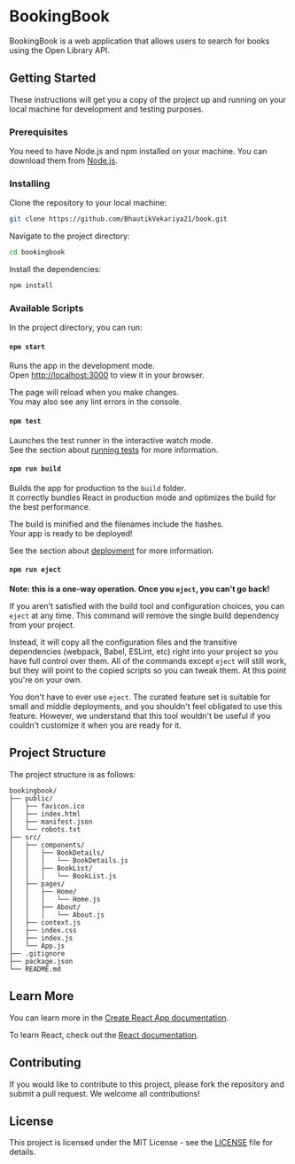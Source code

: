# BookingBook

BookingBook is a web application that allows users to search for books using the Open Library API.

## Getting Started

These instructions will get you a copy of the project up and running on your local machine for development and testing purposes.

### Prerequisites

You need to have Node.js and npm installed on your machine. You can download them from [Node.js](https://nodejs.org/).

### Installing

Clone the repository to your local machine:

```bash
git clone https://github.com/BhautikVekariya21/book.git
```

Navigate to the project directory:

```bash
cd bookingbook
```

Install the dependencies:

```bash
npm install
```

### Available Scripts

In the project directory, you can run:

#### `npm start`

Runs the app in the development mode.\
Open [http://localhost:3000](http://localhost:3000) to view it in your browser.

The page will reload when you make changes.\
You may also see any lint errors in the console.

#### `npm test`

Launches the test runner in the interactive watch mode.\
See the section about [running tests](https://facebook.github.io/create-react-app/docs/running-tests) for more information.

#### `npm run build`

Builds the app for production to the `build` folder.\
It correctly bundles React in production mode and optimizes the build for the best performance.

The build is minified and the filenames include the hashes.\
Your app is ready to be deployed!

See the section about [deployment](https://facebook.github.io/create-react-app/docs/deployment) for more information.

#### `npm run eject`

**Note: this is a one-way operation. Once you `eject`, you can't go back!**

If you aren't satisfied with the build tool and configuration choices, you can `eject` at any time. This command will remove the single build dependency from your project.

Instead, it will copy all the configuration files and the transitive dependencies (webpack, Babel, ESLint, etc) right into your project so you have full control over them. All of the commands except `eject` will still work, but they will point to the copied scripts so you can tweak them. At this point you're on your own.

You don't have to ever use `eject`. The curated feature set is suitable for small and middle deployments, and you shouldn't feel obligated to use this feature. However, we understand that this tool wouldn't be useful if you couldn't customize it when you are ready for it.

## Project Structure

The project structure is as follows:

```
bookingbook/
├── public/
│   ├── favicon.ico
│   ├── index.html
│   ├── manifest.json
│   └── robots.txt
├── src/
│   ├── components/
│   │   ├── BookDetails/
│   │   │   └── BookDetails.js
│   │   ├── BookList/
│   │   │   └── BookList.js
│   ├── pages/
│   │   ├── Home/
│   │   │   └── Home.js
│   │   ├── About/
│   │   │   └── About.js
│   ├── context.js
│   ├── index.css
│   ├── index.js
│   └── App.js
├── .gitignore
├── package.json
└── README.md
```

## Learn More

You can learn more in the [Create React App documentation](https://facebook.github.io/create-react-app/docs/getting-started).

To learn React, check out the [React documentation](https://reactjs.org/).

## Contributing

If you would like to contribute to this project, please fork the repository and submit a pull request. We welcome all contributions!

## License

This project is licensed under the MIT License - see the [LICENSE](LICENSE) file for details.
